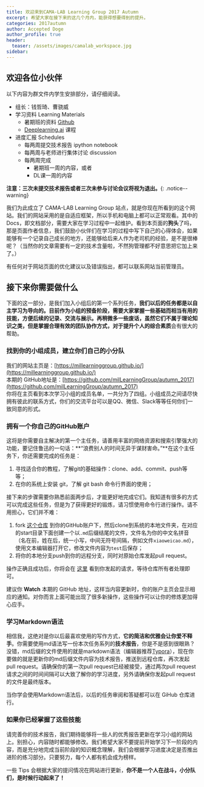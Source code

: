 ```yaml
---
title: 欢迎来到CAMA-LAB Learning Group 2017 Autumn
excerpt: 希望大家在接下来的这几个月内，能获得想要得到的提升。
categories: 2017autumn
author: Accepted Doge
author_profile: true
header:
  teaser: /assets/images/camalab_workspace.jpg
sidebar:
---
```


## 欢迎各位小伙伴
以下内容为群文件内学生安排部分，请仔细阅读。

- 组长：钱哲琦、曹骁威
- 学习资料 Learning Materials
  - 暑期班的资料 [Github](https://github.com/milLearningGroup/cama_summer_school_2017)
  - [Deeplearning.ai](http://deeplearning.ai/) 课程
- 进度汇报 Schedules
  - 每两周提交技术报告 ipython notebook
  - 每两周与老师进行集体讨论 discussion
  - 每两周完成
    - 暑期班一周的内容，或者
    - DL课一周的内容

**注意：三次未提交技术报告或者三次未参与讨论会议将视为退出。**{: .notice--warning} 

我们为此成立了 CAMA-LAB Learning Group 站点，就是你现在所看到的这个网站。我们的网站采用的是自适应框架，所以手机和电脑上都可以正常观看。其中的Docs，即文档部分，需要大家在学习过程中一起维护。看到本页面的**狗头**了吗，那是页面作者信息，我们鼓励小伙伴们在学习的过程中写下自己的心得体会，如果能够有一个记录自己成长的地方，还能够给后来人作为老司机的经验，是不是很棒呢？（当然你的文章需要有一定的技术含量啦，不然狗管理都不好意思把它加上来了。）

有任何对于网站页面的优化建议以及错误指出，都可以联系网站当前管理员。


## 接下来你需要做什么

下面的这一部分，是我们加入小组后的第一个系列任务，**我们以后的任务都是以自主学习为导向的。**目前作为小组的预备阶段，需要大家掌握一些基础而相当有用的技能，方便后续的记录、交流与展示。再稍微多一些废话，虽然它们不属于理论知识之类，但是掌握合理有效的团队协作方式，对于**提升个人的综合素质**会有很大的帮助。

### 找到你的小组成员，建立你们自己的小分队
我们的网站主页是：[https://millearninggroup.github.io/](https://millearninggroup.github.io/)  
本期的 GitHub地址是：[https://github.com/milLearningGroup/autumn_2017](https://github.com/milLearningGroup/autumn_2017)  
你将在主页看到本次学习小组的成员名单，一共分为了四组。小组成员之间请尽快拥有彼此的联系方式，你们的交流平台可以是QQ、微信、Slack等等任何你们一致同意的形式。

### 拥有一个你自己的GitHub账户
这将是你需要自主解决的第一个主任务，请善用丰富的网络资源和搜索引擎强大的功能，要记住鲁迅的一句话：**“浪费别人的时间无异于谋财害命。”**在这个主任务下，你还需要完成的任务是：

1. 寻找适合你的教程，了解git的基础操作：clone、add、commit、push等等；
2. 在你的系统上安装 git，了解 git bash 命令行界面的使用；

接下来的步骤需要你熟悉前面两步后，才能更好地完成它们。我知道有很多的方式可以完成这些任务，但是为了获得更好的锻炼，请习惯使用命令行进行操作。请不用担心，它们并不难：

1. fork [这个仓库](https://github.com/milLearningGroup/autumn_2017) 到你的GitHub账户下，然后clone到系统的本地文件夹，在对应的start目录下面创建一个以`.md`后缀结尾的文件，文件名为你的中文名拼音（名在前，姓在后，统一小写，中间无符号间隔，例如文件`xiaoweicao.md`），使用文本编辑器打开它，修改文件内容为`test`后保存；
2. 将你的本地分支push到你的远程分支，同时对原始仓库发起pull request。

操作正确且成功后，你将会在 [这里](https://github.com/milLearningGroup/autumn_2017/pulls) 看到你发起的请求，等待仓库所有者处理即可。  

建议你 **Watch** 本期的 GitHub 地址，这样当内容更新时，你的账户主页会显示相应的通知。对你而言上面可能出现了很多新操作，这些操作可以让你的修炼更加得心应手。  

### 学习Markdown语法

相信我，这绝对是你以后最喜欢使用的写作方式，**它的简洁和优雅会让你爱不释手**。你需要使用md语法写一份本次任务系列的**技术报告**，你是不是感到很眼熟？没错，md后缀的文件使用的就是markdown语法（编辑器推荐[Typora](https://typora.io/)），现在你要做的就是更新你的md后缀文件内容为技术报告，推送到远程仓库，再次发起pull request。请确保你的第一次pull request已经被接受，通过两次pull request请求之间的时间间隔可以大致了解你的学习进度，另外请确保你发起pull request的文件是最终版本。  

当你学会使用Markdown语法后，以后的任务审阅和答疑都可以在 GiHub 仓库进行。

### 如果你已经掌握了这些技能

请完善你的技术报告，我们期待能够将一些人的优秀报告更新在学习小组的网站上。别担心，内容随时都能够修改。我们希望大家不要提前开始学习下一阶段的内容，而是充分地完成当前阶段的知识概念理解，我们会根据学习进度决定是否推出进阶的练习部分。只要努力，每个人都有机会成为榜样。

一些 Tips 会根据大家的提问情况在网站进行更新，**你不是一个人在战斗，小分队们，是时候行动起来了！**